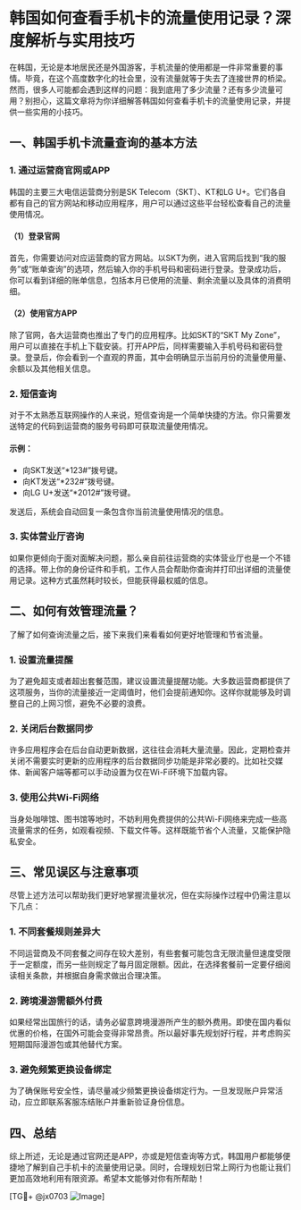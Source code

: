 # 韩国如何查看手机卡的流量使用记录？深度解析与实用技巧

在韩国，无论是本地居民还是外国游客，手机流量的使用都是一件非常重要的事情。毕竟，在这个高度数字化的社会里，没有流量就等于失去了连接世界的桥梁。然而，很多人可能都会遇到这样的问题：我到底用了多少流量？还有多少流量可用？别担心，这篇文章将为你详细解答韩国如何查看手机卡的流量使用记录，并提供一些实用的小技巧。

## 一、韩国手机卡流量查询的基本方法

### 1. 通过运营商官网或APP

韩国的主要三大电信运营商分别是SK Telecom（SKT）、KT和LG U+。它们各自都有自己的官方网站和移动应用程序，用户可以通过这些平台轻松查看自己的流量使用情况。

#### （1）登录官网
首先，你需要访问对应运营商的官方网站。以SKT为例，进入官网后找到“我的服务”或“账单查询”的选项，然后输入你的手机号码和密码进行登录。登录成功后，你可以看到详细的账单信息，包括本月已使用的流量、剩余流量以及具体的消费明细。

#### （2）使用官方APP
除了官网，各大运营商也推出了专门的应用程序。比如SKT的“SKT My Zone”，用户可以直接在手机上下载安装。打开APP后，同样需要输入手机号码和密码登录。登录后，你会看到一个直观的界面，其中会明确显示当前月份的流量使用量、余额以及其他相关信息。

### 2. 短信查询

对于不太熟悉互联网操作的人来说，短信查询是一个简单快捷的方法。你只需要发送特定的代码到运营商的服务号码即可获取流量使用情况。

#### 示例：
- 向SKT发送“*123#”拨号键。
- 向KT发送“*232#”拨号键。
- 向LG U+发送“*2012#”拨号键。

发送后，系统会自动回复一条包含你当前流量使用情况的信息。

### 3. 实体营业厅咨询

如果你更倾向于面对面解决问题，那么亲自前往运营商的实体营业厅也是一个不错的选择。带上你的身份证件和手机，工作人员会帮助你查询并打印出详细的流量使用记录。这种方式虽然耗时较长，但能获得最权威的信息。

## 二、如何有效管理流量？

了解了如何查询流量之后，接下来我们来看看如何更好地管理和节省流量。

### 1. 设置流量提醒

为了避免超支或者超出套餐范围，建议设置流量提醒功能。大多数运营商都提供了这项服务，当你的流量接近一定阈值时，他们会提前通知你。这样你就能够及时调整自己的上网习惯，避免不必要的浪费。

### 2. 关闭后台数据同步

许多应用程序会在后台自动更新数据，这往往会消耗大量流量。因此，定期检查并关闭不需要实时更新的应用程序的后台数据同步功能是非常必要的。比如社交媒体、新闻客户端等都可以手动设置为仅在Wi-Fi环境下加载内容。

### 3. 使用公共Wi-Fi网络

当身处咖啡馆、图书馆等地时，不妨利用免费提供的公共Wi-Fi网络来完成一些高流量需求的任务，如观看视频、下载文件等。这样既能节省个人流量，又能保护隐私安全。

## 三、常见误区与注意事项

尽管上述方法可以帮助我们更好地掌握流量状况，但在实际操作过程中仍需注意以下几点：

### 1. 不同套餐规则差异大

不同运营商及不同套餐之间存在较大差别，有些套餐可能包含无限流量但速度受限于一定额度，而另一些则规定了每月固定限额。因此，在选择套餐前一定要仔细阅读相关条款，并根据自身需求做出合理决策。

### 2. 跨境漫游需额外付费

如果经常出国旅行的话，请务必留意跨境漫游所产生的额外费用。即使在国内看似优惠的价格，在国外可能会变得非常昂贵。所以最好事先规划好行程，并考虑购买短期国际漫游包或其他替代方案。

### 3. 避免频繁更换设备绑定

为了确保账号安全性，请尽量减少频繁更换设备绑定行为。一旦发现账户异常活动，应立即联系客服冻结账户并重新验证身份信息。

## 四、总结

综上所述，无论是通过官网还是APP，亦或是短信查询等方式，韩国用户都能够便捷地了解到自己手机卡的流量使用记录。同时，合理规划日常上网行为也能让我们更加高效地利用有限资源。希望本文能够对你有所帮助！

[TG💪+ @jx0703 ![Image](https://github.com/user-attachments/assets/dbca1d08-cadb-493c-b0ec-ad6f7a83f270)]